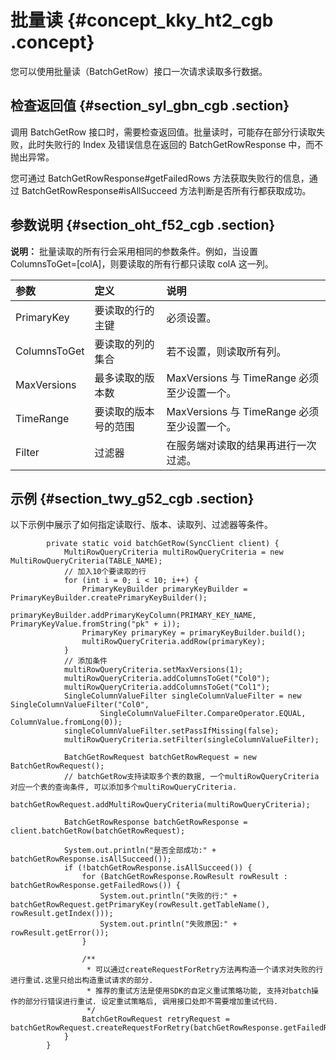# 批量读 {#concept_kky_ht2_cgb .concept}

您可以使用批量读（BatchGetRow）接口一次请求读取多行数据。

## 检查返回值 {#section_syl_gbn_cgb .section}

调用 BatchGetRow 接口时，需要检查返回值。批量读时，可能存在部分行读取失败，此时失败行的 Index 及错误信息在返回的 BatchGetRowResponse 中，而不抛出异常。

您可通过 BatchGetRowResponse\#getFailedRows 方法获取失败行的信息，通过 BatchGetRowResponse\#isAllSucceed 方法判断是否所有行都获取成功。

## 参数说明 {#section_oht_f52_cgb .section}

**说明：** 批量读取的所有行会采用相同的参数条件。例如，当设置 ColumnsToGet=\[colA\]，则要读取的所有行都只读取 colA 这一列。

|参数|定义|说明|
|:-|:-|:-|
|PrimaryKey|要读取的行的主键|必须设置。|
|ColumnsToGet|要读取的列的集合|若不设置，则读取所有列。|
|MaxVersions|最多读取的版本数|MaxVersions 与 TimeRange 必须至少设置一个。|
|TimeRange|要读取的版本号的范围|MaxVersions 与 TimeRange 必须至少设置一个。|
|Filter|过滤器|在服务端对读取的结果再进行一次过滤。|

## 示例 {#section_twy_g52_cgb .section}

以下示例中展示了如何指定读取行、版本、读取列、过滤器等条件。

```language-java
        private static void batchGetRow(SyncClient client) {
            MultiRowQueryCriteria multiRowQueryCriteria = new MultiRowQueryCriteria(TABLE_NAME);
            // 加入10个要读取的行
            for (int i = 0; i < 10; i++) {
                PrimaryKeyBuilder primaryKeyBuilder = PrimaryKeyBuilder.createPrimaryKeyBuilder();
                primaryKeyBuilder.addPrimaryKeyColumn(PRIMARY_KEY_NAME, PrimaryKeyValue.fromString("pk" + i));
                PrimaryKey primaryKey = primaryKeyBuilder.build();
                multiRowQueryCriteria.addRow(primaryKey);
            }
            // 添加条件
            multiRowQueryCriteria.setMaxVersions(1);
            multiRowQueryCriteria.addColumnsToGet("Col0");
            multiRowQueryCriteria.addColumnsToGet("Col1");
            SingleColumnValueFilter singleColumnValueFilter = new SingleColumnValueFilter("Col0",
                    SingleColumnValueFilter.CompareOperator.EQUAL, ColumnValue.fromLong(0));
            singleColumnValueFilter.setPassIfMissing(false);
            multiRowQueryCriteria.setFilter(singleColumnValueFilter);
    
            BatchGetRowRequest batchGetRowRequest = new BatchGetRowRequest();
            // batchGetRow支持读取多个表的数据, 一个multiRowQueryCriteria对应一个表的查询条件, 可以添加多个multiRowQueryCriteria.
            batchGetRowRequest.addMultiRowQueryCriteria(multiRowQueryCriteria);
    
            BatchGetRowResponse batchGetRowResponse = client.batchGetRow(batchGetRowRequest);
    
            System.out.println("是否全部成功:" + batchGetRowResponse.isAllSucceed());
            if (!batchGetRowResponse.isAllSucceed()) {
                for (BatchGetRowResponse.RowResult rowResult : batchGetRowResponse.getFailedRows()) {
                    System.out.println("失败的行:" + batchGetRowRequest.getPrimaryKey(rowResult.getTableName(), rowResult.getIndex()));
                    System.out.println("失败原因:" + rowResult.getError());
                }
    
                /**
                 * 可以通过createRequestForRetry方法再构造一个请求对失败的行进行重试.这里只给出构造重试请求的部分.
                 * 推荐的重试方法是使用SDK的自定义重试策略功能, 支持对batch操作的部分行错误进行重试. 设定重试策略后, 调用接口处即不需要增加重试代码.
                 */
                BatchGetRowRequest retryRequest = batchGetRowRequest.createRequestForRetry(batchGetRowResponse.getFailedRows());
            }
        }

```

